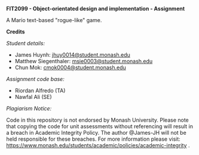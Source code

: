 **FIT2099 - Object-orientated design and implementation - Assignment** 

A Mario text-based "rogue-like" game.

**Credits** 

_Student details:_
- James Huynh: jhuy0014@student.monash.edu
- Matthew Siegenthaler: msie0003@student.monash.edu
- Chun Mok: cmok0004@student.monash.edu

_Assignment code base:_
- Riordan Alfredo (TA)
- Nawfal Ali (SE)


_Plagiarism Notice:_

Code in this repository is not endorsed by Monash University. Please note that copying the code for unit assessments without referencing will result in a breach in Academic Integrity Policy. The author @James-JH will not be held responsible for these breaches. For more information please visit: https://www.monash.edu/students/academic/policies/academic-integrity .

